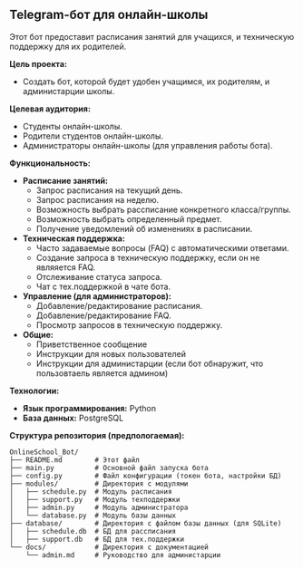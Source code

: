 Telegram-бот для онлайн-школы
---
Этот бот предоставит расписания занятий для учащихся, и техническую поддержку для их родителей.

**Цель проекта:**

*   Создать бот, которой будет удобен учащимся, их родителям, и администарции школы.

**Целевая аудитория:**

*   Студенты онлайн-школы.
*   Родители студентов онлайн-школы.
*   Администраторы онлайн-школы (для управления работы бота).

**Функциональность:**

*   **Расписание занятий:**
    *   Запрос расписания на текущий день.
    *   Запрос расписания на неделю.
    *   Возможность выбрать рассписание конкретного класса/группы.
    *   Возможность выбрать определенный предмет.
    *   Получение уведомлений об изменениях в расписании.
*   **Техническая поддержка:**
    *   Часто задаваемые вопросы (FAQ) с автоматическими ответами.
    *   Создание запроса в техническую поддержку, если он не являяется FAQ.
    *   Отслеживание статуса запроса.
    *   Чат с тех.поддержкой в чате бота.
*   **Управление (для администраторов):**
    *   Добавление/редактирование расписания.
    *   Добавление/редактирование FAQ.
    *   Просмотр запросов в техническую поддержку.
*   **Общие:**
    *   Приветственное сообщение
    *   Инструкции для новых пользователей
    *   Инструкции для администарции (если бот обнаружит, что пользовтаель является админом)

**Технологии:**

*   **Язык программирования:** Python
*   **База данных:** PostgreSQL

**Структура репозитория (предпологаемая):**

```
OnlineSchool_Bot/
├── README.md        # Этот файл
├── main.py          # Основной файл запуска бота
├── config.py        # Файл конфигурации (токен бота, настройки БД)
├── modules/         # Директория с модулями
│   ├── schedule.py  # Модуль расписания
│   ├── support.py   # Модуль техподдержки
│   ├── admin.py     # Модуль администратора
│   └── database.py  # Модуль базы данных
├── database/        # Директория с файлом базы данных (для SQLite)
│   ├── schedule.db  # БД для рассписания
│   ├── support.db   # БД для тех.поддержки
└── docs/            # Директория с документацией
    └── admin.md     # Руководство для администарции
```
